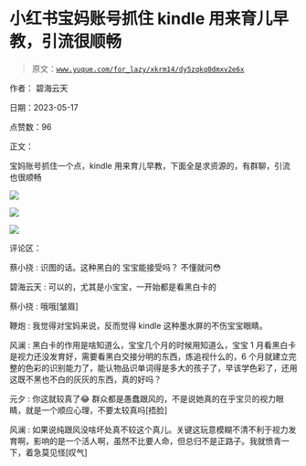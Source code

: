 # 小红书宝妈账号抓住 kindle 用来育儿早教，引流很顺畅

> 原文：[`www.yuque.com/for_lazy/xkrm14/dy5zqkq0dmxv2e6x`](https://www.yuque.com/for_lazy/xkrm14/dy5zqkq0dmxv2e6x)

作者： 碧海云天

日期：2023-05-17

点赞数：96

正文：

宝妈账号抓住一个点，kindle 用来育儿早教，下面全是求资源的，有群聊，引流也很顺畅

![](img/b6dd93f5bda98bee27614bddd8445768.png)

![](img/5d035fca55ce01e77c44b26c05d748b9.png)

![](img/1e3d40523f8569694918c91b913a4631.png)

评论区：

蔡小挠 : 识图的话。这种黑白的 宝宝能接受吗？ 不懂就问😳

碧海云天 : 可以的，尤其是小宝宝，一开始都是看黑白卡的

蔡小挠 : 哦哦[皱眉]

鞭炮 : 我觉得对宝妈来说，反而觉得 kindle 这种墨水屏的不伤宝宝眼睛。

风澜 : 黑白卡的作用是啥知道么，宝宝几个月的时候用知道么，宝宝 1 月看黑白卡是视力还没发育好，需要看黑白交接分明的东西，炼追视什么的，6 个月就建立完整的色彩的识别能力了，能认物品识单词得是多大的孩子了，早该学色彩了，还用这既不黑也不白的灰灰的东西，真的好吗？

元夕 : 你这就较真了😂 群众都是愚蠢跟风的，不是说她真的在乎宝贝的视力眼睛，就是一个顺应心理，不要太较真吗[捂脸]

风澜 : 如果说纯跟风没啥坏处真不较这个真儿。关键这玩意模糊不清不利于视力发育啊，影响的是一个活人啊，虽然不比要人命，但总归不是正路子。我就愤青一下，着急莫见怪[叹气]

